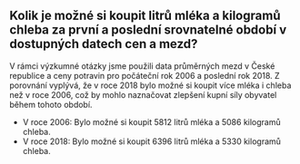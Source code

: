 ## Kolik je možné si koupit litrů mléka a kilogramů chleba za první a poslední srovnatelné období v dostupných datech cen a mezd?

V rámci výzkumné otázky jsme použili data průměrných mezd v České republice a ceny potravin pro počáteční rok 2006 a poslední rok 2018. Z porovnání vyplývá, že v roce 2018 bylo možné si koupit více mléka i chleba než v roce 2006, což by mohlo naznačovat zlepšení kupní síly obyvatel během tohoto období.

- V roce 2006: Bylo možné si koupit 5812 litrů mléka a 5086 kilogramů chleba.
- V roce 2018: Bylo možné si koupit 6396 litrů mléka a 5330 kilogramů chleba.